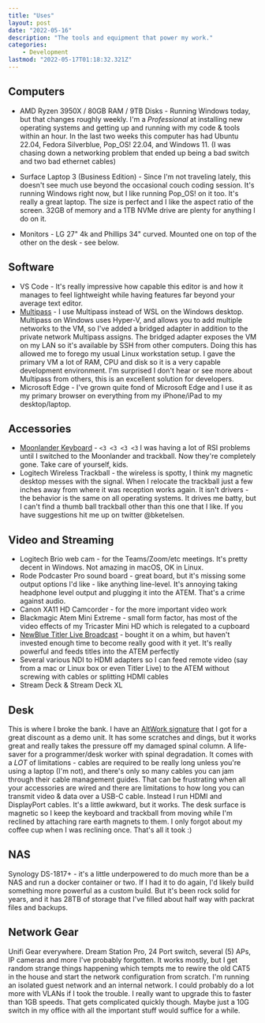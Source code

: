 ```yaml
---
title: "Uses"
layout: post
date: "2022-05-16"
description: "The tools and equipment that power my work."
categories:
    - Development
lastmod: "2022-05-17T01:18:32.321Z"
---
```

## Computers

- AMD Ryzen 3950X / 80GB RAM / 9TB Disks - Running Windows today, but that changes roughly weekly. I'm a _Professional_ at installing new operating systems and getting up and running with my code & tools within an hour. In the last two weeks this computer has had Ubuntu 22.04, Fedora Silverblue, Pop_OS! 22.04, and Windows 11. (I was chasing down a networking problem that ended up being a bad switch and two bad ethernet cables)

- Surface Laptop 3 (Business Edition) - Since I'm not traveling lately, this doesn't see much use beyond the occasional couch coding session. It's running Windows right now, but I like running Pop_OS! on it too. It's really a great laptop. The size is perfect and I like the aspect ratio of the screen. 32GB of memory and a 1TB NVMe drive are plenty for anything I do on it.

- Monitors - LG 27" 4k and Phillips 34" curved. Mounted one on top of the other on the desk - see below.

## Software

- VS Code - It's really impressive how capable this editor is and how it manages to feel lightweight while having features far beyond your average text editor.
- [Multipass](https://multipass.run) - I use Multipass instead of WSL on the Windows desktop. Multipass on Windows uses Hyper-V, and allows you to add multiple networks to the VM, so I've added a bridged adapter in addition to the private network Multipass assigns. The bridged adapter exposes the VM on my LAN so it's available by SSH from other computers. Doing this has allowed me to forego my usual Linux workstation setup. I gave the primary VM a lot of RAM, CPU and disk so it is a very capable development environment. I'm surprised I don't hear or see more about Multipass from others, this is an excellent solution for developers.
- Microsoft Edge - I've grown quite fond of Microsoft Edge and I use it as my primary browser on everything from my iPhone/iPad to my desktop/laptop.

## Accessories

- [Moonlander Keyboard](https://www.zsa.io/moonlander/) - `<3 <3 <3 <3` I was having a lot of RSI problems until I switched to the Moonlander and trackball. Now they're completely gone. Take care of yourself, kids.
- Logitech Wireless Trackball - the wireless is spotty, I think my magnetic desktop messes with the signal. When I relocate the trackball just a few inches away from where it was reception works again. It isn't drivers - the behavior is the same on all operating systems. It drives me batty, but I can't find a thumb ball trackball other than this one that I like. If you have suggestions hit me up on twitter @bketelsen.

## Video and Streaming

- Logitech Brio web cam - for the Teams/Zoom/etc meetings. It's pretty decent in Windows. Not amazing in macOS, OK in Linux.
- Rode Podcaster Pro sound board - great board, but it's missing some output options I'd like - like anything line-level. It's annoying taking headphone level output and plugging it into the ATEM. That's a crime against audio.
- Canon XA11 HD Camcorder - for the more important video work
- Blackmagic Atem Mini Extreme - small form factor, has most of the video effects of my Tricaster Mini HD which is relegated to a cupboard
- [NewBlue Titler Live Broadcast](https://newbluefx.com/products/titler-live/broadcast/) - bought it on a whim, but haven't invested enough time to become really good with it yet. It's really powerful and feeds titles into the ATEM perfectly
- Several various NDI to HDMI adapters so I can feed remote video (say from a mac or Linux box or even Titler Live) to the ATEM without screwing with cables or splitting HDMI cables
- Stream Deck & Stream Deck XL

## Desk

This is where I broke the bank. I have an [AltWork signature](https://altwork.com/products/altwork-signature-station) that I got for a great discount as a demo unit. It has some scratches and dings, but it works great and really takes the pressure off my damaged spinal column. A life-saver for a programmer/desk worker with spinal degradation. It comes with a _LOT_ of limitations - cables are required to be really long unless you're using a laptop (I'm not), and there's only so many cables you can jam through their cable management guides. That can be frustrating when all your accessories are wired and there are limitations to how long you can transmit video & data over a USB-C cable. Instead I run HDMI and DisplayPort cables. It's a little awkward, but it works. The desk surface is magnetic so I keep the keyboard and trackball from moving while I'm reclined by attaching rare earth magnets to them. I only forgot about my coffee cup when I was reclining once. That's all it took :)

## NAS

Synology DS-1817+ - it's a little underpowered to do much more than be a NAS and run a docker container or two. If I had it to do again, I'd likely build something more powerful as a custom build. But it's been rock solid for years, and it has 28TB of storage that I've filled about half way with packrat files and backups.

## Network Gear

Unifi Gear everywhere. Dream Station Pro, 24 Port switch, several (5) APs, IP cameras and more I've probably forgotten. It works mostly, but I get random strange things happening which tempts me to rewire the old CAT5 in the house and start the network configuration from scratch. I'm running an isolated guest network and an internal network. I could probably do a lot more with VLANs if I took the trouble. I really want to upgrade this to faster than 1GB speeds. That gets complicated quickly though. Maybe just a 10G switch in my office with all the important stuff would suffice for a while.


